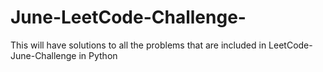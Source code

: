 # June-LeetCode-Challenge-
This will have solutions to all the problems that are included in LeetCode-June-Challenge in Python

